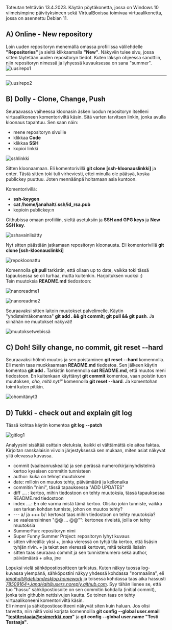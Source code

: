 Toteutan tehtävän 13.4.2023. Käytän pöytäkonetta, jossa on Windows 10 viimeisimpine päivityksineen sekä VirtualBoxissa 
toimivaa virtuaalikonetta, jossa on asennettu Debian 11.

## A) Online - New repository  

Loin uuden repositoryn menemällä omassa profiilissa välilehdelle **"Repositories"** ja sieltä klikkaamalla **"New"**. 
Näkyviin tulee sivu, jossa sitten täytetään uuden repositoryn tiedot. Kuten läksyn ohjeessa sanottiin, niin repositoryn 
nimessä ja lyhyessä kuvauksessa on sana "summer".
![uusirepo1](https://user-images.githubusercontent.com/78509164/231682123-159f3fb8-4b2d-4f2a-a3ab-2835e21cc2fd.png)  
______________________________________
![uusirepo2](https://user-images.githubusercontent.com/78509164/231683211-5f54723f-766e-42c2-91ac-c7940e2f8d4c.png)  

## B) Dolly - Clone, Change, Push  

Seuraavassa vaiheessa kloonasin äsken luodun repositoryn itselleni virtuaalikoneen komentoriviltä käsin. Sitä varten tarvitsen 
linkin, jonka avulla kloonaus tapahtuu. Sen saan näin:  
- mene repositoryn sivuille  
- klikkaa **Code**  
- klikkaa **SSH**  
- kopioi linkki  

![sshlinkki](https://user-images.githubusercontent.com/78509164/231691352-3a8c8905-f36b-4480-bedd-efcfef001010.png)  

Sitten kloonaamaan. Eli komentorivillä **git clone [ssh-kloonauslinkki]** ja enter. Tästä sitten toki tuli virheviesti, 
ettei minulla ole pääsyä, koska publickey puuttuu. Joten mennäänpä hoitamaan asia kuntoon.  

Komentorivillä:  
- **ssh-keygen**  
- **cat /home/janahalt/.ssh/id_rsa.pub**  
- kopioin publickey:n 

Githubissa omaan profiiliin, sieltä asetuksiin ja **SSH and GPG keys** ja **New SSH key**.  

![sshavainlisätty](https://user-images.githubusercontent.com/78509164/231695309-f4c1cd40-f83f-4be6-814a-42a5ab0fc8d2.png)  

Nyt sitten päästään jatkamaan repositoryn kloonausta. Eli komentorivillä **git clone [ssh-kloonauslinkki]**

![repokloonattu](https://user-images.githubusercontent.com/78509164/231696611-a104d869-eebc-42c0-9aed-bb9ee23cbce1.png)  

Komennolla **git pull** tarkistin, että ollaan up to date, vaikka toki tässä tapauksessa se oli turhaa, mutta kuitenkin. 
Harjoituksen vuoksi :)  
Tein muutoksia **README.md** tiedostoon:  

![nanoreadme1](https://user-images.githubusercontent.com/78509164/231699752-87639305-b564-44b1-86d0-a4c52a45c663.png)  

![nanoreadme2](https://user-images.githubusercontent.com/78509164/231700180-879a5858-be2c-4498-94f7-d74e753ebe3b.png)  

Seuraavaksi sitten laitoin muutokset palvelimelle. Käytin "yhdistelmäkomentoa" **git add . && git commit; git pull && git push**. Ja siinähän ne muutokset näkyvät!  

![muutoksetwebissä](https://user-images.githubusercontent.com/78509164/231722849-a99e0d68-178b-40fa-9bf5-be733b606c1b.png)  

## C) Doh! Silly change, no commit, git reset --hard  

Seuraavaksi hölmö muutos ja sen poistaminen **git reset --hard** komennolla. Eli menin taas muokkaamaan **README.md** tiedostoa. Sen jälkeen käytin komentoa **git add .**  Tarkistin komennolla **cat README.md**, että muutos meni tiedostoon. En kuitenkaan käyttänyt **git commit** komentoa, vaan poistin tuon muutoksen, *oho, mitä nyt!"* komennolla **git reset --hard**.  Ja komentohan toimi kuten pitikin.

![ohomitänyt3](https://user-images.githubusercontent.com/78509164/231735317-616ab8c3-a384-4bf4-9fcf-9d62b620f108.png)  

## D) Tukki - check out and explain git log  

Tässä kohtaa käytin komentoa **git log --patch**  

![gitlog1](https://user-images.githubusercontent.com/78509164/231740136-08d4df75-12f8-4088-aa75-cb1dad0eed03.png)  

Analyysini sisältää osittain oletuksia, kaikki ei välttämättä ole aitoa faktaa. Kirjoitan ranskalaisin viivoin järjestyksessä sen mukaan, miten asiat näkyvat yllä olevassa kuvassa.

- commit (vaaleanruskealla) ja sen perässä numero/kirjainyhdistelmä kertoo kyseisen commitin tunnisteen  
- author: kuka on tehnyt muutoksen  
- date: milloin on muutos tehty, päivämäärä ja kellonaika  
- commitin "nimi", tässä tapauksessa "ADD UPDATES"  
- diff .... : kertoo, mihin tiedostoon on tehty muutoksia, tässä tapauksessa README.md tiedostoon  
- index ....: En ole varma mistä tämä kertoo. Olisiko jokin tunniste, vaikka sen tarkan kohdan tunniste, johon on muutos tehty?  
- --- a/ ja +++ b/: kertovat taas mihin tiedostoon on tehty muutoksia?  
- se vaaleansininen "@@ ... @@"": kertonee riveistä, joilla on tehty muutoksia  
- SummerFun: repositoryn nimi
- Super Funny Summer Project: repositoryn lyhyt kuvaus  
- sitten vihreällä: yksi +, jonka vieressä on  tyhjä tila kertoo, että lisäsin tyhjän rivin. + ja tekst sen vieressä kertovat, mitä tekstiä lisäsin  
- sitten taas seuraava commit ja sen tunnistenumero sekä author, päivämäärä + aika, jne 

Lopuksi vielä sähköpostiosoitteen tarkistus. Kuten näkyy tuossa log-kuvassa ylempänä, sähköpostini näkyy yhdessä kohdassa 
"normaalina", eli *janahalt@debiandesktop.homework* ja toisessa kohdassa taas aika hassusti *78509164+JanaHalt@users.noreply.github.com*. Syy tähän lienee se, että tuo "hassu" sähköpostiosoite on sen commitin kohdalla (initial commit), jonka tein githubin nettisivujen kautta. Se toinen taas on tehty virtuaalikoneeni komentoriviltä käsin.  
Eli nimeni ja sähköpostiosoitteeni näkyvät siten kuin haluan. Jos olisi tarvetta, niin niitä voisi korjata komennoilla **git config --global user.email "testitestaaja@esimerkki.com"** ja **git config --global user.name "Testi Testaaja"**.





